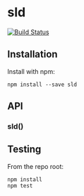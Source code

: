 # sld

[![Build Status](https://secure.travis-ci.org/user/sld.png?branch=master)](http://travis-ci.org/user/sld)


## Installation

Install with npm:

```
npm install --save sld
```


## API

### sld()


## Testing

From the repo root:

```
npm install
npm test
```

